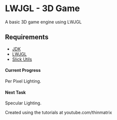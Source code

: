 # LWJGL - 3D Game
A basic 3D game engine using LWJGL

## Requirements
* [JDK](https://www.oracle.com/technetwork/java/javase/downloads/index.html)
* [LWJGL](https://www.lwjgl.org/download)
* [Slick Utils](http://slick.ninjacave.com/slick-util/)

#### Current Progress
Per Pixel Lighting.

#### Next Task
Specular Lighting.

Created using the tutorials at youtube.com/thinmatrix
